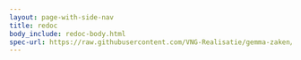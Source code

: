 ```yaml
---
layout: page-with-side-nav
title: redoc
body_include: redoc-body.html
spec-url: https://raw.githubusercontent.com/VNG-Realisatie/gemma-zaken/master/api-specificatie/zrc/1.5.x/1.5.1/openapi.yaml
---
```


<redoc spec-url='{{ page.spec-url}}'></redoc>
